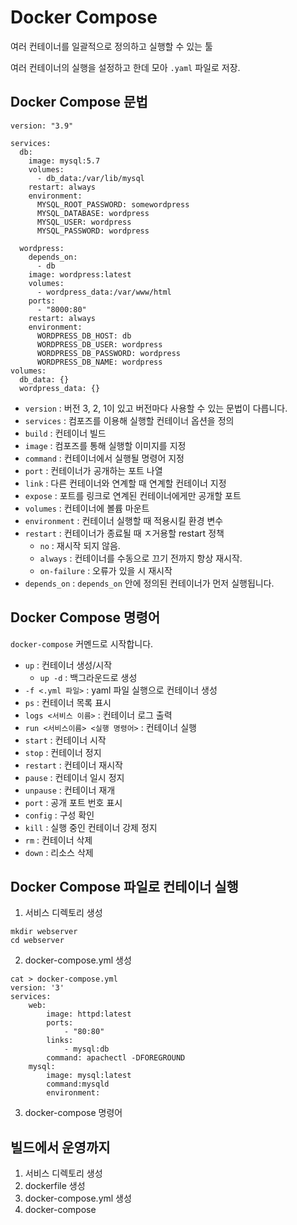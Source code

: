 # Docker Compose

여러 컨테이너를 일괄적으로 정의하고 실행할 수 있는 툴

여러 컨테이너의 실행을 설정하고 한데 모아 `.yaml` 파일로 저장.

## Docker Compose 문법

```
version: "3.9"
    
services:
  db:
    image: mysql:5.7
    volumes:
      - db_data:/var/lib/mysql
    restart: always
    environment:
      MYSQL_ROOT_PASSWORD: somewordpress
      MYSQL_DATABASE: wordpress
      MYSQL_USER: wordpress
      MYSQL_PASSWORD: wordpress
    
  wordpress:
    depends_on:
      - db
    image: wordpress:latest
    volumes:
      - wordpress_data:/var/www/html
    ports:
      - "8000:80"
    restart: always
    environment:
      WORDPRESS_DB_HOST: db
      WORDPRESS_DB_USER: wordpress
      WORDPRESS_DB_PASSWORD: wordpress
      WORDPRESS_DB_NAME: wordpress
volumes:
  db_data: {}
  wordpress_data: {}
```

- `version` : 버전 3, 2, 1이 있고 버전마다 사용할 수 있는 문법이 다릅니다.
- `services` : 컴포즈를 이용해 실행할 컨테이너 옵션을 정의
- `build` : 컨테이너 빌드
- `image` : 컴포즈를 통해 실행할 이미지를 지정
- `command` : 컨테이너에서 실행될 명령어 지정
- `port` : 컨테이너가 공개하는 포트 나열
- `link` : 다른 컨테이너와 연계할 때 연계할 컨테이너 지정
- `expose` : 포트를 링크로 연계된 컨테이너에게만 공개할 포트
- `volumes` : 컨테이너에 볼륨 마운트
- `environment` : 컨테이너 실행할 때 적용시킬 환경 변수
- `restart` : 컨테이너가 종료될 때 ㅈ거용할 restart 정책
  * `no` : 재시작 되지 않음.
  * `always` : 컨테이너를 수동으로 끄기 전까지 항상 재시작.
  * `on-failure` : 오류가 있을 시 재시작
- `depends_on` : `depends_on` 안에 정의된 컨테이너가 먼저 실행됩니다.

## Docker Compose 명령어

`docker-compose` 커멘드로 시작합니다.

- `up` : 컨테이너 생성/시작
    - `up -d` : 백그라운드로 생성
- `-f <.yml 파일>` : yaml 파일 실행으로 컨테이너 생성
- `ps` : 컨테이너 목록 표시
- `logs <서비스 이름>` : 컨테이너 로그 출력
- `run <서비스이름> <실행 명령어>` : 컨테이너 실행
- `start` : 컨테이너 시작
- `stop` : 컨테이너 정지
- `restart` : 컨테이너 재시작
- `pause` : 컨테이너 일시 정지
- `unpause` : 컨테이너 재개
- `port` : 공개 포트 번호 표시
- `config` : 구성 확인
- `kill` : 실행 중인 컨테이너 강제 정지
- `rm` : 컨테이너 삭제
- `down` : 리소스 삭제

## Docker Compose 파일로 컨테이너 실행

1. 서비스 디렉토리 생성

```
mkdir webserver
cd webserver
```

2. docker-compose.yml 생성

```
cat > docker-compose.yml
version: '3'
services:
    web:
        image: httpd:latest
        ports:
            - "80:80"
        links:
            - mysql:db
        command: apachectl -DFOREGROUND
    mysql:
        image: mysql:latest
        command:mysqld
        environment:
```

3. docker-compose 명령어

## 빌드에서 운영까지

1. 서비스 디렉토리 생성
2. dockerfile 생성
3. docker-compose.yml 생성
4. docker-compose 
